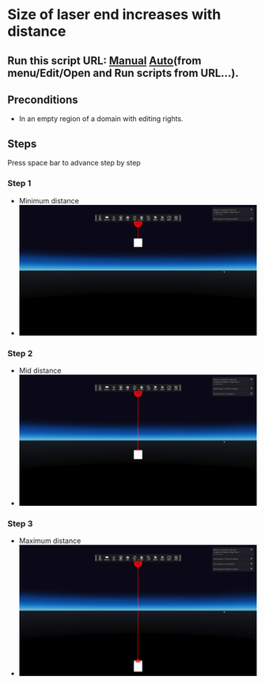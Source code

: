 # Size of laser end increases with distance
## Run this script URL: [Manual](./test.js?raw=true)   [Auto](./testAuto.js?raw=true)(from menu/Edit/Open and Run scripts from URL...).

## Preconditions
- In an empty region of a domain with editing rights.

## Steps
Press space bar to advance step by step

### Step 1
- Minimum distance
- ![](./ExpectedImage_00000.png)
### Step 2
- Mid distance
- ![](./ExpectedImage_00001.png)
### Step 3
- Maximum distance
- ![](./ExpectedImage_00002.png)

